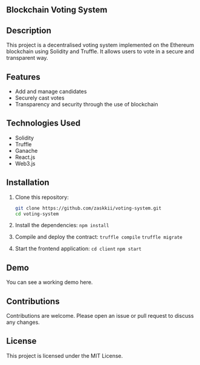 ## Blockchain Voting System

## Description
This project is a decentralised voting system
implemented on the Ethereum blockchain
using Solidity and Truffle. It allows 
users to vote in a secure and transparent way.

## Features
- Add and manage candidates
- Securely cast votes
- Transparency and security through the use of blockchain

## Technologies Used
- Solidity
- Truffle
- Ganache
- React.js
- Web3.js

## Installation
1. Clone this repository:
   ````bash
   git clone https://github.com/zaskkii/voting-system.git
   cd voting-system
   
2. Install the dependencies:
   ```npm install```

4. Compile and deploy the contract:
   ```truffle compile```
   ```truffle migrate```

5. Start the frontend application:
   ```cd client```
   ```npm start```

## Demo

You can see a working demo here.

## Contributions

Contributions are welcome. Please open an issue or pull request to discuss any changes.

## License 

This project is licensed under the MIT License.
